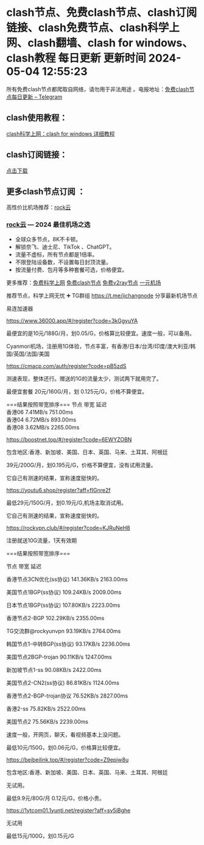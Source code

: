# clash节点、免费clash节点、clash订阅链接、clash免费节点、clash科学上网、clash翻墙、clash for windows、clash教程 每日更新  更新时间 2024-05-04 12:55:23  
所有免费clash节点都爬取自网络，请勿用于非法用途 。电报地址：<a href="https://t.me/rockcloudvpn" target="_blank">免费clash节点每日更新 – Telegram</a>

## clash使用教程：

<a href="https://ggfbad.com/" target="_blank">clash科学上网：clash for windows 详细教程</a>

## clash订阅链接：

<a href="[https://github.com/aiboboxx/clashfree/blob/main/clash.yml](https://ggfbad.com/)" target="_blank">点击下载</a>

## 更多clash节点订阅 ：

高性价比机场推荐：<a href="https://ggfbad.com/" target="_blank">rock云</a>

### [rock云](https://ggfbad.com/) — 2024 最佳机场之选

- 全球众多节点，8K不卡顿。
- 解锁奈飞、迪士尼、TikTok 、ChatGPT。
- 流量不虚标，所有节点都是1倍率。
- 不限登陆设备数，不设置每日封顶流量。
- 按流量付费、包月等多种套餐可选，价格便宜。

更多推荐：<a href="https://ggfbad.com/" target="_blank">免费科学上网</a>   <a href="https://ggfbad.com/" target="_blank">免费clash节点</a>   <a href="https://ggfbad.com/" target="_blank">免费v2ray节点</a>   [一元机场](https://ggfbad.com/)


推荐节点，科学上网无忧
➕ TG群组 https://t.me/jichangnode  分享最新机场节点

易连加速器

https://www.36000.app/#/register?code=3kGgyuYA

最便宜的是10元/188G/月，划0.05/G，价格算比较便宜。速度一般，可以备用。

Cyanmori机场，注册用1G体验，节点丰富，有香港/日本/台湾/印度/澳大利亚/韩国/英国/法国/美国

https://cmacp.com/auth/register?code=pB5zdS

测速表现，整体还行。赠送的1G的流量太少，测试两下就用完了。

最便宜套餐 20元/160G/月，划 0.125元/G，价格不算便宜。

===结果按照带宽排序===
节点                                        	带宽          	延迟          
香港06                                      	7.41MB/s    	751.00ms    
香港04                                      	6.72MB/s    	893.00ms    
香港08                                      	3.62MB/s    	2265.00ms   


https://boostnet.top/#/register?code=6EWYZOBN

包含地区:香港、新加坡、美国、日本、英国、马来、土耳其、阿根廷

39元/200G/月，划0.195元/G，价格不算便宜，没有试用流量。

它自己有测速的结果，宣称速度挺快的。

https://youtu6.shop/register?aff=fIGnre2f

最低29元/150G/月，划0.19元/G,机场主取消试用。

它自己有测速的结果，宣称速度挺快的。


https://rockvpn.club/#/register?code=KJRuNeH8

注册就送10G流量，1天有效期

===结果按照带宽排序===

节点                                        	带宽          	延迟          

香港节点3CN优化(ss协议)                           	141.36KB/s  	2163.00ms   

美国节点1BGP(ss协议)                            	109.24KB/s  	2009.00ms   

日本节点1BGP(ss协议)                            	107.80KB/s  	2223.00ms   

香港节点2-BGP                                 	102.29KB/s  	2355.00ms   

TG交流群@rockyunvpn                          	93.19KB/s   	2764.00ms   

韩国节点1-中转BGP(ss协议)                         	93.17KB/s   	2236.00ms   

美国节点2BGP-trojan                           	90.11KB/s   	1247.00ms   

新加坡节点1-ss                                 	90.08KB/s   	2422.00ms   

美国节点2-CN2(ss协议)                           	86.81KB/s   	1124.00ms   

香港节点2-BGP-trojan协议                        	76.52KB/s   	2827.00ms   

香港2-ss                                    	75.82KB/s   	2522.00ms   

美国节点2                                     	75.56KB/s   	2239.00ms   

速度一般，开网页，聊天，看视频基本上没问题。

最低10元/150G，划0.06元/G，价格算比较便宜。


https://beibeilink.top/#/register?code=Z9epjw8u

包含地区:香港、新加坡、美国、日本、英国、马来、土耳其、阿根廷

无试用。

最低9.9元/80G/月 0.12元/G，价格小贵。


https://1ytcom01.1yunti.net/register?aff=sv5iBghe

无试用

最低15元/100G，划0.15元/G

